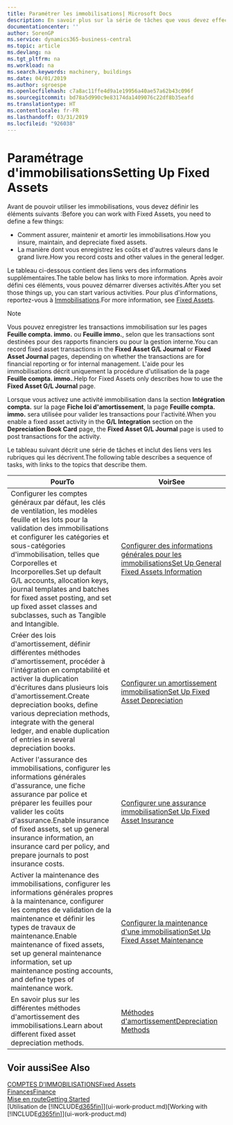 ```yaml
---
title: Paramétrer les immobilisations| Microsoft Docs
description: En savoir plus sur la série de tâches que vous devez effectuer pour configurer les immobilisations, telles que les machines ou les bâtiments.
documentationcenter: ''
author: SorenGP
ms.service: dynamics365-business-central
ms.topic: article
ms.devlang: na
ms.tgt_pltfrm: na
ms.workload: na
ms.search.keywords: machinery, buildings
ms.date: 04/01/2019
ms.author: sgroespe
ms.openlocfilehash: c7a8ac11ffe4d9a1e19956a40ae57a62b43c096f
ms.sourcegitcommit: bd78a5d990c9e83174da1409076c22df8b35eafd
ms.translationtype: HT
ms.contentlocale: fr-FR
ms.lasthandoff: 03/31/2019
ms.locfileid: "926038"
---
```

# <a name="setting-up-fixed-assets"></a><span data-ttu-id="120b3-103">Paramétrage d'immobilisations</span><span class="sxs-lookup"><span data-stu-id="120b3-103">Setting Up Fixed Assets</span></span>
<span data-ttu-id="120b3-104">Avant de pouvoir utiliser les immobilisations, vous devez définir les éléments suivants :</span><span class="sxs-lookup"><span data-stu-id="120b3-104">Before you can work with Fixed Assets, you need to define a few things:</span></span>  

* <span data-ttu-id="120b3-105">Comment assurer, maintenir et amortir les immobilisations.</span><span class="sxs-lookup"><span data-stu-id="120b3-105">How you insure, maintain, and depreciate fixed assets.</span></span>  
* <span data-ttu-id="120b3-106">La manière dont vous enregistrez les coûts et d'autres valeurs dans le grand livre.</span><span class="sxs-lookup"><span data-stu-id="120b3-106">How you record costs and other values in the general ledger.</span></span>  

<span data-ttu-id="120b3-107">Le tableau ci-dessous contient des liens vers des informations supplémentaires.</span><span class="sxs-lookup"><span data-stu-id="120b3-107">The table below has links to more information.</span></span> <span data-ttu-id="120b3-108">Après avoir défini ces éléments, vous pouvez démarrer diverses activités.</span><span class="sxs-lookup"><span data-stu-id="120b3-108">After you set those things up, you can start various activities.</span></span> <span data-ttu-id="120b3-109">Pour plus d'informations, reportez-vous à [Immobilisations](fa-manage.md).</span><span class="sxs-lookup"><span data-stu-id="120b3-109">For more information, see [Fixed Assets](fa-manage.md).</span></span>  

> [!NOTE]  
>   <span data-ttu-id="120b3-110">Vous pouvez enregistrer les transactions immobilisation sur les pages **Feuille compta. immo.** ou **Feuille immo.**, selon que les transactions sont destinées pour des rapports financiers ou pour la gestion interne.</span><span class="sxs-lookup"><span data-stu-id="120b3-110">You can record fixed asset transactions in the **Fixed Asset G/L Journal** or **Fixed Asset Journal** pages, depending on whether the transactions are for financial reporting or for internal management.</span></span> <span data-ttu-id="120b3-111">L'aide pour les immobilisations décrit uniquement la procédure d'utilisation de la page **Feuille compta. immo.**.</span><span class="sxs-lookup"><span data-stu-id="120b3-111">Help for Fixed Assets only describes how to use the **Fixed Asset G/L Journal** page.</span></span>  

<span data-ttu-id="120b3-112">Lorsque vous activez une activité immobilisation dans la section **Intégration compta.** sur la page **Fiche loi d'amortissement**, la page **Feuille compta. immo.** sera utilisée pour valider les transactions pour l'activité.</span><span class="sxs-lookup"><span data-stu-id="120b3-112">When you enable a fixed asset activity in the **G/L Integration** section on the **Depreciation Book Card** page, the **Fixed Asset G/L Journal** page is used to post transactions for the activity.</span></span>

<span data-ttu-id="120b3-113">Le tableau suivant décrit une série de tâches et inclut des liens vers les rubriques qui les décrivent.</span><span class="sxs-lookup"><span data-stu-id="120b3-113">The following table describes a sequence of tasks, with links to the topics that describe them.</span></span>  

| <span data-ttu-id="120b3-114">Pour</span><span class="sxs-lookup"><span data-stu-id="120b3-114">To</span></span> | <span data-ttu-id="120b3-115">Voir</span><span class="sxs-lookup"><span data-stu-id="120b3-115">See</span></span> |
| --- | --- |
| <span data-ttu-id="120b3-116">Configurer les comptes généraux par défaut, les clés de ventilation, les modèles feuille et les lots pour la validation des immobilisations et configurer les catégories et sous-catégories d'immobilisation, telles que Corporelles et Incorporelles.</span><span class="sxs-lookup"><span data-stu-id="120b3-116">Set up default G/L accounts, allocation keys, journal templates and batches for fixed asset posting, and set up fixed asset classes and subclasses, such as Tangible and Intangible.</span></span> |[<span data-ttu-id="120b3-117">Configurer des informations générales pour les immobilisations</span><span class="sxs-lookup"><span data-stu-id="120b3-117">Set Up General Fixed Assets Information</span></span>](fa-how-setup-general.md) |
| <span data-ttu-id="120b3-118">Créer des lois d'amortissement, définir différentes méthodes d'amortissement, procéder à l'intégration en comptabilité et activer la duplication d'écritures dans plusieurs lois d'amortissement.</span><span class="sxs-lookup"><span data-stu-id="120b3-118">Create depreciation books, define various depreciation methods, integrate with the general ledger, and enable duplication of entries in several depreciation books.</span></span> |[<span data-ttu-id="120b3-119">Configurer un amortissement immobilisation</span><span class="sxs-lookup"><span data-stu-id="120b3-119">Set Up Fixed Asset Depreciation</span></span>](fa-how-setup-depreciation.md) |
| <span data-ttu-id="120b3-120">Activer l'assurance des immobilisations, configurer les informations générales d'assurance, une fiche assurance par police et préparer les feuilles pour valider les coûts d'assurance.</span><span class="sxs-lookup"><span data-stu-id="120b3-120">Enable insurance of fixed assets, set up general insurance information, an insurance card per policy, and prepare journals to post insurance costs.</span></span> |[<span data-ttu-id="120b3-121">Configurer une assurance immobilisation</span><span class="sxs-lookup"><span data-stu-id="120b3-121">Set Up Fixed Asset Insurance</span></span>](fa-how-setup-insurance.md) |
| <span data-ttu-id="120b3-122">Activer la maintenance des immobilisations, configurer les informations générales propres à la maintenance, configurer les comptes de validation de la maintenance et définir les types de travaux de maintenance.</span><span class="sxs-lookup"><span data-stu-id="120b3-122">Enable maintenance of fixed assets, set up general maintenance information, set up maintenance posting accounts, and define types of maintenance work.</span></span> |[<span data-ttu-id="120b3-123">Configurer la maintenance d'une immobilisation</span><span class="sxs-lookup"><span data-stu-id="120b3-123">Set Up Fixed Asset Maintenance</span></span>](fa-how-setup-maintenance.md) |
| <span data-ttu-id="120b3-124">En savoir plus sur les différentes méthodes d'amortissement des immobilisations.</span><span class="sxs-lookup"><span data-stu-id="120b3-124">Learn about different fixed asset depreciation methods.</span></span> |[<span data-ttu-id="120b3-125">Méthodes d'amortissement</span><span class="sxs-lookup"><span data-stu-id="120b3-125">Depreciation Methods</span></span>](fa-depreciation-methods.md) |

## <a name="see-also"></a><span data-ttu-id="120b3-126">Voir aussi</span><span class="sxs-lookup"><span data-stu-id="120b3-126">See Also</span></span>
[<span data-ttu-id="120b3-127">COMPTES D'IMMOBILISATIONS</span><span class="sxs-lookup"><span data-stu-id="120b3-127">Fixed Assets</span></span>](fa-manage.md)  
[<span data-ttu-id="120b3-128">Finances</span><span class="sxs-lookup"><span data-stu-id="120b3-128">Finance</span></span>](finance.md)  
[<span data-ttu-id="120b3-129">Mise en route</span><span class="sxs-lookup"><span data-stu-id="120b3-129">Getting Started</span></span>](product-get-started.md)  
<span data-ttu-id="120b3-130">[Utilisation de [!INCLUDE[d365fin](includes/d365fin_md.md)]](ui-work-product.md)</span><span class="sxs-lookup"><span data-stu-id="120b3-130">[Working with [!INCLUDE[d365fin](includes/d365fin_md.md)]](ui-work-product.md)</span></span>
